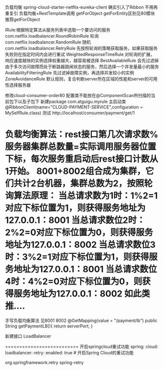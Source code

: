 负载均衡
spring-cloud-starter-netflix-eureka-client 确实引入了Ribbon  不用再重复引
负载均衡+RestTemplate调用
getForObject  getForEntity区别见80模块
推荐getForObject

IRule:根据特定算法从服务列表中选取一个要访问的服务
com.netflix.loadbalancer.RoundRobinRule  轮询
com.netflix.loadbalancer.RandomRule 随机
com.netflix.loadbalancer.RetryRule  先按照轮询的策略获取服务，如果获取服务失败则在指定时间内会进行重试
WeightedResponseTimeRule  对轮询的扩展，响应速度越快的实例选择权重越大，越容易被选择
BestAvailableRule   会先过滤掉由于多次访问故障而处于断路器跳闸状态的服务，然后选择一个并发量最小的服务
AvailabilityFilteringRule  先过滤掉故障实例，再选择并发较小的实例
ZoneAvoidanceRule 默认规则，复合判断server所在区域的性能和server的可用性选择服务器 

修改cloud-consumer-order80 
配置类不能放在@ComponentScan所扫描的当前包下以及子包下
新建package  com.atguigu.myrule
主启动类
@RibbonClient(name="CLOUD-PAYMENT-SERVICE",configuration = MySelfRule.class)
测试 http://localhost/consumer/payment/get/1

负载均衡算法：rest接口第几次请求数%服务器集群总数量=实际调用服务器位置下标，每次服务重启动后rest接口计数从1开始。
8001+8002组合成为集群，它们共计2台机器，集群总数为2，按照轮询算法原理：
当总请求数为1时：1%2=1对应下标位置为1，则获得服务地址为127.0.0.1：8001
当总请求数位2时：2%2=0对应下标位置为0，则获得服务地址为127.0.0.1：8002
当总请求数位3时：3%2=1对应下标位置为1，则获得服务地址为127.0.0.1：8001
当总请求数位4时：4%2=0对应下标位置为0，则获得服务地址为127.0.0.1：8002
如此类推.…
=================================================
手写负载均衡算法 见8001 8002
@GetMapping(value = "/payment/lb")
public String getPaymentLB(){
    return serverPort;
}

新建接口 LoadBalancer

==========================
开启springcloud重试功能
spring:
  cloud:
     loadbalancer:
         retry:
          enabled: true # 开启Spring Cloud的重试功能


<dependency>
            <groupId>org.springframework.retry</groupId>
            <artifactId>spring-retry</artifactId>
        </dependency>
